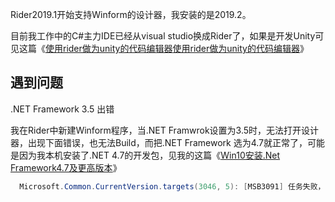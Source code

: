 Rider2019.1开始支持Winform的设计器，我安装的是2019.2。

目前我工作中的C#主力IDE已经从visual studio换成Rider了，如果是开发Unity可见这篇《[使用rider做为unity的代码编辑器](https://www.cnblogs.com/zhaoqingqing/p/11649150.html)[使用rider做为unity的代码编辑器](https://www.cnblogs.com/zhaoqingqing/p/11649150.html)》

## 遇到问题

.NET Framework 3.5 出错

我在Rider中新建Winform程序，当.NET Framwrok设置为3.5时，无法打开设计器，出现下面错误，也无法Build，而把.NET Framework 选为4.7就正常了，可能是因为我本机安装了.NET 4.7的开发包，见我的这篇《[Win10安装.Net Framework4.7及更高版本](https://www.cnblogs.com/zhaoqingqing/p/12291279.html)》

```powershell
  Microsoft.Common.CurrentVersion.targets(3046, 5): [MSB3091] 任务失败，因为未找到“resgen.exe”，或未安装正确的 Microsoft Windows SDK。任务正在注册表项 HKEY_LOCAL_MACHINE\SOFTWARE\Microsoft\Microsoft SDKs\Windows\v8.0A\WinSDK-NetFx35Tools-x86 的 InstallationFolder 值中所指定位置下的“bin”子目录中查找“resgen.exe”。通过执行下列操作之一可以解决此问题: 1) 安装 Microsoft Windows SDK。2) 安装 Visual Studio 2010。 3) 手动向正确的位置设置上面的注册表项。4) 将正确的位置传入任务的“ToolPath”参数中。
```



